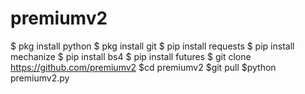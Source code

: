 # premiumv2

$ pkg install python
$ pkg install git
$ pip install requests
$ pip install mechanize
$ pip install bs4
$ pip install futures
$ git clone https://github.com/premiumv2
$cd premiumv2
$git pull
$python premiumv2.py
